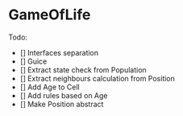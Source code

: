 GameOfLife
==========

Todo:

- [] Interfaces separation
- [] Guice
- [] Extract state check from Population
- [] Extract neighbours calculation from Position
- [] Add Age to Cell
- [] Add rules based on Age
- [] Make Position abstract
